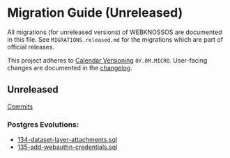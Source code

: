 # Migration Guide (Unreleased)
All migrations (for unreleased versions) of WEBKNOSSOS are documented in this file.
See `MIGRATIONS.released.md` for the migrations which are part of official releases.

This project adheres to [Calendar Versioning](http://calver.org/) `0Y.0M.MICRO`.
User-facing changes are documented in the [changelog](CHANGELOG.released.md).

## Unreleased
[Commits](https://github.com/scalableminds/webknossos/compare/25.06.1...HEAD)

### Postgres Evolutions:

- [134-dataset-layer-attachments.sql](conf/evolutions/134-dataset-layer-attachments.sql)
- [135-add-webauthn-credentials.sql](conf/evolutions/135-add-webauthn-credentials.sql)

